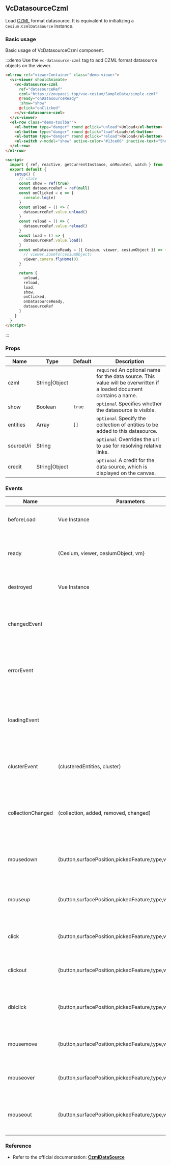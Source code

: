## VcDatasourceCzml

Load [CZML](https://github.com/AnalyticalGraphicsInc/czml-writer/wiki/CZML-Guide) format datasource. It is equivalent to initializing a `Cesium.CzmlDataSource` instance.

### Basic usage

Basic usage of VcDatasourceCzml component.

:::demo Use the `vc-datasource-czml` tag to add CZML format datasource objects on the viewer.

```html
<el-row ref="viewerContainer" class="demo-viewer">
  <vc-viewer shouldAnimate>
    <vc-datasource-czml
      ref="datasourceRef"
      czml="https://zouyaoji.top/vue-cesium/SampleData/simple.czml"
      @ready="onDatasourceReady"
      :show="show"
      @click="onClicked"
    ></vc-datasource-czml>
  </vc-viewer>
  <el-row class="demo-toolbar">
    <el-button type="danger" round @click="unload">Unload</el-button>
    <el-button type="danger" round @click="load">Load</el-button>
    <el-button type="danger" round @click="reload">Reload</el-button>
    <el-switch v-model="show" active-color="#13ce66" inactive-text="Show/Hide"> </el-switch>
  </el-row>
</el-row>

<script>
  import { ref, reactive, getCurrentInstance, onMounted, watch } from 'vue'
  export default {
    setup() {
      // state
      const show = ref(true)
      const datasourceRef = ref(null)
      const onClicked = e => {
        console.log(e)
      }
      const unload = () => {
        datasourceRef.value.unload()
      }
      const reload = () => {
        datasourceRef.value.reload()
      }
      const load = () => {
        datasourceRef.value.load()
      }
      const onDatasourceReady = ({ Cesium, viewer, cesiumObject }) => {
        // viewer.zoomTo(cesiumObject)
        viewer.camera.flyHome(0)
      }

      return {
        unload,
        reload,
        load,
        show,
        onClicked,
        onDatasourceReady,
        datasourceRef
      }
    }
  }
</script>
```

:::

### Props

<!-- prettier-ignore -->
| Name | Type | Default | Description |
| -------- | -------------- | ------- | ------------------------------------------- |
| czml | String\|Object | | `required` An optional name for the data source. This value will be overwritten if a loaded document contains a name. |
| show | Boolean | `true` | `optional` Specifies whether the datasource is visible. |
| entities | Array | `[]` | `optional` Specify the collection of entities to be added to this datasource. |
| sourceUri | String | | `optional` Overrides the url to use for resolving relative links. |
| credit | String\|Object | | `optional` A credit for the data source, which is displayed on the canvas. |

### Events

<!-- prettier-ignore -->
| Name | Parameters | Description |
| ---- | ------------------- | --------------------- |
| beforeLoad | Vue Instance | Triggers before the cesiumObject is loaded. |
| ready | {Cesium, viewer, cesiumObject, vm} | Triggers when the cesiumObject is successfully loaded. |
| destroyed | Vue Instance | Triggers when the cesiumObject is destroyed. |
| changedEvent | | Gets an event that will be raised when the underlying data changes. |
| errorEvent | | Gets an event that will be raised if an error is encountered during processing. |
| loadingEvent | | Gets an event that will be raised when the data source either starts or stops loading. |
| clusterEvent | (clusteredEntities, cluster) | Gets the event that will be raised when a new cluster will be displayed |
| collectionChanged | (collection, added, removed, changed) | Gets the event that is fired when entities are added or removed from the collection. |
| mousedown | {button,surfacePosition,pickedFeature,type,windowPosition} | Triggers when the mouse is pressed on the data source. |
| mouseup | {button,surfacePosition,pickedFeature,type,windowPosition} | Triggers when the mouse bounces up on the data source. |
| click | {button,surfacePosition,pickedFeature,type,windowPosition} | Triggers when the mouse clicks on the data source. |
| clickout | {button,surfacePosition,pickedFeature,type,windowPosition} | Triggers when the mouse clicks outside the data source. |
| dblclick | {button,surfacePosition,pickedFeature,type,windowPosition} | Triggers when the left mouse button double-clicks the data source. |
| mousemove | {button,surfacePosition,pickedFeature,type,windowPosition} | Triggers when the mouse moves on the data source. |
| mouseover | {button,surfacePosition,pickedFeature,type,windowPosition} | Triggers when the mouse moves to the data source. |
| mouseout | {button,surfacePosition,pickedFeature,type,windowPosition} | Triggers when the mouse moves out of the data source. |

### Reference

- Refer to the official documentation: **[CzmlDataSource](https://cesium.com/docs/cesiumjs-ref-doc/CzmlDataSource.html)**
